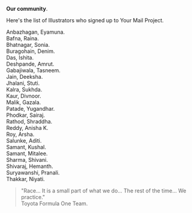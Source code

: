 **Our community**.

Here's the list of Illustrators who signed up to Your Mail Project.

Anbazhagan, Eyamuna.  
Bafna, Raina.  
Bhatnagar, Sonia.  
Buragohain, Denim.  
Das, Ishita.  
Deshpande, Amrut.  
Gabajiwala, Tasneem.  
Jain, Deeksha.  
Jhalani, Stuti.  
Kalra, Sukhda.  
Kaur, Divnoor.  
Malik, Gazala.  
Patade, Yugandhar.  
Phodkar, Sairaj.  
Rathod, Shraddha.  
Reddy, Anisha K.  
Roy, Arsha.  
Salunke, Aditi.  
Samant, Kushal.  
Samant, Mitalee.  
Sharma, Shivani.  
Shivaraj, Hemanth.  
Suryawanshi, Pranali.  
Thakkar, Niyati.

> "Race... It is a small part of what we do... The rest of the time... We practice."  
> Toyota Formula One Team.
